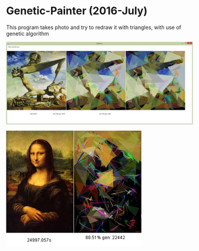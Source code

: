 # Genetic-Painter (2016-July)
This program takes photo and try to redraw it with triangles, with use of genetic algorithm

![alt text](https://github.com/DehydratedWater/Genetic-Painter/blob/master/dadaizm2.png)

![alt text](https://github.com/DehydratedWater/Genetic-Painter/blob/master/monaFinalSum.png)

